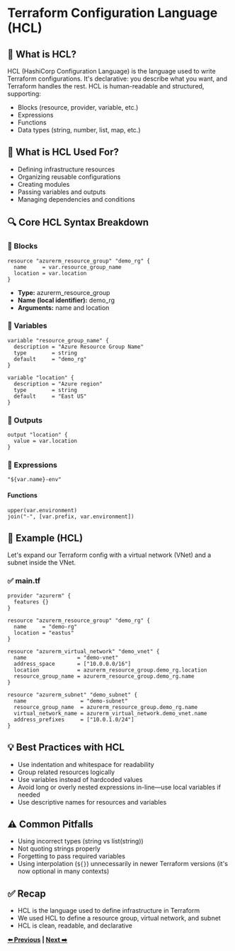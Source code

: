 # Terraform Configuration Language (HCL)

## 🌿 What is HCL?
HCL (HashiCorp Configuration Language) is the language used to write Terraform configurations. It's declarative: you describe what you want, and Terraform handles the rest. HCL is human-readable and structured, supporting:
- Blocks (resource, provider, variable, etc.)
- Expressions
- Functions
- Data types (string, number, list, map, etc.)

## 🧰 What is HCL Used For?
- Defining infrastructure resources
- Organizing reusable configurations
- Creating modules
- Passing variables and outputs
- Managing dependencies and conditions

## 🔍 Core HCL Syntax Breakdown

### 🔹 Blocks
```hcl
resource "azurerm_resource_group" "demo_rg" {
  name     = var.resource_group_name
  location = var.location
}
```
- **Type:** azurerm_resource_group
- **Name (local identifier):** demo_rg
- **Arguments:** name and location

### 🔹 Variables
```hcl
variable "resource_group_name" {
  description = "Azure Resource Group Name"
  type        = string
  default     = "demo_rg"
}

variable "location" {
  description = "Azure region"
  type        = string
  default     = "East US"
}
```

### 🔹 Outputs
```hcl
output "location" {
  value = var.location
}
```

### 🔹 Expressions
```hcl
"${var.name}-env"
```

#### Functions
```hcl
upper(var.environment)
join("-", [var.prefix, var.environment])
```

## 🧪 Example (HCL)
Let's expand our Terraform config with a virtual network (VNet) and a subnet inside the VNet.

### ✅ main.tf
```hcl
provider "azurerm" {
  features {}
}

resource "azurerm_resource_group" "demo_rg" {
  name     = "demo-rg"
  location = "eastus"
}

resource "azurerm_virtual_network" "demo_vnet" {
  name                = "demo-vnet"
  address_space       = ["10.0.0.0/16"]
  location            = azurerm_resource_group.demo_rg.location
  resource_group_name = azurerm_resource_group.demo_rg.name
}

resource "azurerm_subnet" "demo_subnet" {
  name                 = "demo-subnet"
  resource_group_name  = azurerm_resource_group.demo_rg.name
  virtual_network_name = azurerm_virtual_network.demo_vnet.name
  address_prefixes     = ["10.0.1.0/24"]
}
```

## 💡 Best Practices with HCL
- Use indentation and whitespace for readability
- Group related resources logically
- Use variables instead of hardcoded values
- Avoid long or overly nested expressions in-line—use local variables if needed
- Use descriptive names for resources and variables

## ⚠️ Common Pitfalls
- Using incorrect types (string vs list(string))
- Not quoting strings properly
- Forgetting to pass required variables
- Using interpolation (`${}`) unnecessarily in newer Terraform versions (it's now optional in many contexts)

## ✅ Recap
- HCL is the language used to define infrastructure in Terraform
- We used HCL to define a resource group, virtual network, and subnet
- HCL is clean, readable, and declarative

**[⬅️ Previous](../01-commands/README.md) | [Next ➡️](../03-providers/README.md)**